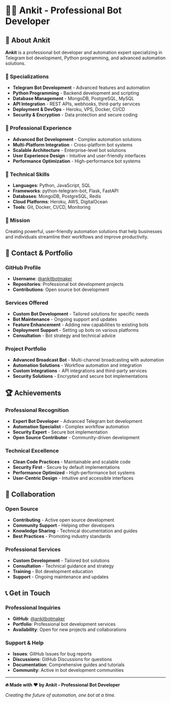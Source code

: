 # 👨‍💻 Ankit - Professional Bot Developer

## 🚀 About Ankit

**Ankit** is a professional bot developer and automation expert specializing in Telegram bot development, Python programming, and advanced automation solutions.

### 🎯 Specializations
- **Telegram Bot Development** - Advanced features and automation
- **Python Programming** - Backend development and scripting
- **Database Management** - MongoDB, PostgreSQL, MySQL
- **API Integration** - REST APIs, webhooks, third-party services
- **Deployment & DevOps** - Heroku, VPS, Docker, CI/CD
- **Security & Encryption** - Data protection and secure coding

### 💼 Professional Experience
- **Advanced Bot Development** - Complex automation solutions
- **Multi-Platform Integration** - Cross-platform bot systems
- **Scalable Architecture** - Enterprise-level bot solutions
- **User Experience Design** - Intuitive and user-friendly interfaces
- **Performance Optimization** - High-performance bot systems

### 🔧 Technical Skills
- **Languages**: Python, JavaScript, SQL
- **Frameworks**: python-telegram-bot, Flask, FastAPI
- **Databases**: MongoDB, PostgreSQL, Redis
- **Cloud Platforms**: Heroku, AWS, DigitalOcean
- **Tools**: Git, Docker, CI/CD, Monitoring

### 🌟 Mission
Creating powerful, user-friendly automation solutions that help businesses and individuals streamline their workflows and improve productivity.

## 📱 Contact & Portfolio

### **GitHub Profile**
- **Username**: [@ankitbotmaker](https://github.com/ankitbotmaker)
- **Repositories**: Professional bot development projects
- **Contributions**: Open source bot development

### **Services Offered**
- **Custom Bot Development** - Tailored solutions for specific needs
- **Bot Maintenance** - Ongoing support and updates
- **Feature Enhancement** - Adding new capabilities to existing bots
- **Deployment Support** - Setting up bots on various platforms
- **Consultation** - Bot strategy and technical advice

### **Project Portfolio**
- **Advanced Broadcast Bot** - Multi-channel broadcasting with automation
- **Automation Solutions** - Workflow automation and integration
- **Custom Integrations** - API integrations and third-party services
- **Security Solutions** - Encrypted and secure bot implementations

## 🏆 Achievements

### **Professional Recognition**
- **Expert Bot Developer** - Advanced Telegram bot development
- **Automation Specialist** - Complex workflow automation
- **Security Expert** - Secure bot implementation
- **Open Source Contributor** - Community-driven development

### **Technical Excellence**
- **Clean Code Practices** - Maintainable and scalable code
- **Security First** - Secure by default implementations
- **Performance Optimized** - High-performance bot systems
- **User-Centric Design** - Intuitive and accessible interfaces

## 🤝 Collaboration

### **Open Source**
- **Contributing** - Active open source development
- **Community Support** - Helping other developers
- **Knowledge Sharing** - Technical documentation and guides
- **Best Practices** - Promoting industry standards

### **Professional Services**
- **Custom Development** - Tailored bot solutions
- **Consultation** - Technical guidance and strategy
- **Training** - Bot development education
- **Support** - Ongoing maintenance and updates

## 📞 Get in Touch

### **Professional Inquiries**
- **GitHub**: [@ankitbotmaker](https://github.com/ankitbotmaker)
- **Portfolio**: Professional bot development services
- **Availability**: Open for new projects and collaborations

### **Support & Help**
- **Issues**: GitHub Issues for bug reports
- **Discussions**: GitHub Discussions for questions
- **Documentation**: Comprehensive guides and tutorials
- **Community**: Active in bot development communities

---

**🔥 Made with ❤️ by Ankit - Professional Bot Developer**

*Creating the future of automation, one bot at a time.*

